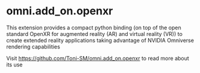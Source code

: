 # omni.add_on.openxr

This extension provides a compact python binding (on top of the open standard OpenXR for augmented reality (AR) and virtual reality (VR)) to create extended reality applications taking advantage of NVIDIA Omniverse rendering capabilities

Visit https://github.com/Toni-SM/omni.add_on.openxr to read more about its use
